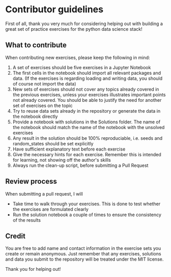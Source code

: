 # Contributor guidelines

First of all, thank you very much for considering helping out with building a great set of practice exercises for the python data science stack!

## What to contribute
When contributing new exercises, please keep the following in mind:
1. A set of exercises should be five exercises in a Jupyter Notebook
2. The first cells in the notebook should import all relevant packages and data. (If the exercises is regarding loading and writing data, you should of course not import the data)
3. New sets of exercises should not cover any topics already covered in the previous exercises, unless your exercises illustrates important points not already covered. You should be able to justify the need for another set of exercises on the topic
4. Try to reuse data sets already in the repository or generate the data in the notebook directly
5. Provide a notebook with solutions in the Solutions folder. The name of the notebook should match the name of the notebook with the unsolved exercises
6. Any result in the solution should be 100% reproduciable, i.e. seeds and random_states should be set explicitly
7. Have sufficient explanatory text before each exercise
8. Give the necessary hints for each exercise. Remember this is intended for learning, not showing off the author's skills
9. Always run the clean-up script, before submitting a Pull Request

## Review process
When submitting a pull request, I will
* Take time to walk through your exercises. This is done to test whether the exercises are formulated clearly
* Run the solution notebook a couple of times to ensure the consistency of the results

## Credit
You are free to add name and contact information in the exercise sets you create or remain anonymous. Just remember that any exercises, solutions and data you submit to the repository will be treated under the MIT license.

Thank you for helping out!
